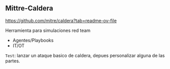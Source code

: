 ## Mittre-Caldera

https://github.com/mitre/caldera?tab=readme-ov-file

Herramienta para simulaciones red team
- Agentes/Playbooks
- IT/OT

``Test``: lanzar un ataque basico de caldera, depues personalizar alguna de las partes.

